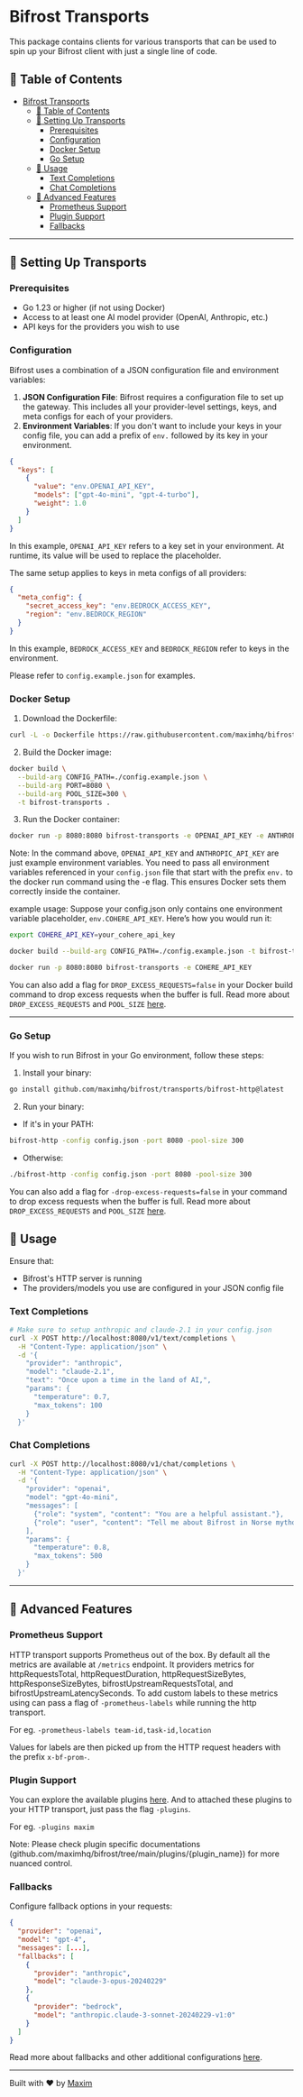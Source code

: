 # Bifrost Transports

This package contains clients for various transports that can be used to spin up your Bifrost client with just a single line of code.

## 📑 Table of Contents

- [Bifrost Transports](#bifrost-transports)
  - [📑 Table of Contents](#-table-of-contents)
  - [🚀 Setting Up Transports](#-setting-up-transports)
    - [Prerequisites](#prerequisites)
    - [Configuration](#configuration)
    - [Docker Setup](#docker-setup)
    - [Go Setup](#go-setup)
  - [🧰 Usage](#-usage)
    - [Text Completions](#text-completions)
    - [Chat Completions](#chat-completions)
  - [🔧 Advanced Features](#-advanced-features)
    - [Prometheus Support](#prometheus-support)
    - [Plugin Support](#plugin-support)
    - [Fallbacks](#fallbacks)

---

## 🚀 Setting Up Transports

### Prerequisites

- Go 1.23 or higher (if not using Docker)
- Access to at least one AI model provider (OpenAI, Anthropic, etc.)
- API keys for the providers you wish to use

### Configuration

Bifrost uses a combination of a JSON configuration file and environment variables:

1. **JSON Configuration File**: Bifrost requires a configuration file to set up the gateway. This includes all your provider-level settings, keys, and meta configs for each of your providers.
2. **Environment Variables**: If you don't want to include your keys in your config file, you can add a prefix of `env.` followed by its key in your environment.

```json
{
  "keys": [
    {
      "value": "env.OPENAI_API_KEY",
      "models": ["gpt-4o-mini", "gpt-4-turbo"],
      "weight": 1.0
    }
  ]
}
```

In this example, `OPENAI_API_KEY` refers to a key set in your environment. At runtime, its value will be used to replace the placeholder.

The same setup applies to keys in meta configs of all providers:

```json
{
  "meta_config": {
    "secret_access_key": "env.BEDROCK_ACCESS_KEY",
    "region": "env.BEDROCK_REGION"
  }
}
```

In this example, `BEDROCK_ACCESS_KEY` and `BEDROCK_REGION` refer to keys in the environment.

Please refer to `config.example.json` for examples.

### Docker Setup

1. Download the Dockerfile:

```bash
curl -L -o Dockerfile https://raw.githubusercontent.com/maximhq/bifrost/main/transports/Dockerfile
```

2. Build the Docker image:

```bash
docker build \
  --build-arg CONFIG_PATH=./config.example.json \
  --build-arg PORT=8080 \
  --build-arg POOL_SIZE=300 \
  -t bifrost-transports .
```

3. Run the Docker container:

```bash
docker run -p 8080:8080 bifrost-transports -e OPENAI_API_KEY -e ANTHROPIC_API_KEY
```

Note: In the command above, `OPENAI_API_KEY` and `ANTHROPIC_API_KEY` are just example environment variables.
You need to pass all environment variables referenced in your `config.json` file that start with the prefix `env.` to the docker run command using the -e flag. This ensures Docker sets them correctly inside the container.

example usage: Suppose your config.json only contains one environment variable placeholder, `env.COHERE_API_KEY`. Here’s how you would run it:

```bash
export COHERE_API_KEY=your_cohere_api_key

docker build --build-arg CONFIG_PATH=./config.example.json -t bifrost-transports .

docker run -p 8080:8080 bifrost-transports -e COHERE_API_KEY
```

You can also add a flag for `DROP_EXCESS_REQUESTS=false` in your Docker build command to drop excess requests when the buffer is full. Read more about `DROP_EXCESS_REQUESTS` and `POOL_SIZE` [here](https://github.com/maximhq/bifrost/tree/main?tab=README-ov-file#additional-configurations).

---

### Go Setup

If you wish to run Bifrost in your Go environment, follow these steps:

1. Install your binary:

```bash
go install github.com/maximhq/bifrost/transports/bifrost-http@latest
```

2. Run your binary:

- If it's in your PATH:

```bash
bifrost-http -config config.json -port 8080 -pool-size 300
```

- Otherwise:

```bash
./bifrost-http -config config.json -port 8080 -pool-size 300
```

You can also add a flag for `-drop-excess-requests=false` in your command to drop excess requests when the buffer is full. Read more about `DROP_EXCESS_REQUESTS` and `POOL_SIZE` [here](https://github.com/maximhq/bifrost/tree/main?tab=README-ov-file#additional-configurations).

## 🧰 Usage

Ensure that:

- Bifrost's HTTP server is running
- The providers/models you use are configured in your JSON config file

### Text Completions

```bash
# Make sure to setup anthropic and claude-2.1 in your config.json
curl -X POST http://localhost:8080/v1/text/completions \
  -H "Content-Type: application/json" \
  -d '{
    "provider": "anthropic",
    "model": "claude-2.1",
    "text": "Once upon a time in the land of AI,",
    "params": {
      "temperature": 0.7,
      "max_tokens": 100
    }
  }'
```

### Chat Completions

```bash
curl -X POST http://localhost:8080/v1/chat/completions \
  -H "Content-Type: application/json" \
  -d '{
    "provider": "openai",
    "model": "gpt-4o-mini",
    "messages": [
      {"role": "system", "content": "You are a helpful assistant."},
      {"role": "user", "content": "Tell me about Bifrost in Norse mythology."}
    ],
    "params": {
      "temperature": 0.8,
      "max_tokens": 500
    }
  }'
```

---

## 🔧 Advanced Features

### Prometheus Support

HTTP transport supports Prometheus out of the box. By default all the metrics are available at `/metrics` endpoint. It providers metrics for httpRequestsTotal, httpRequestDuration, httpRequestSizeBytes, httpResponseSizeBytes, bifrostUpstreamRequestsTotal, and bifrostUpstreamLatencySeconds. To add custom labels to these metrics using can pass a flag of `-prometheus-labels` while running the http transport.

For eg. `-prometheus-labels team-id,task-id,location`

Values for labels are then picked up from the HTTP request headers with the prefix `x-bf-prom-`.

### Plugin Support

You can explore the available plugins [here](https://github.com/maximhq/bifrost/tree/main/plugins). And to attached these plugins to your HTTP transport, just pass the flag `-plugins`.

For eg. `-plugins maxim`

Note: Please check plugin specific documentations (github.com/maximhq/bifrost/tree/main/plugins/{plugin_name}) for more nuanced control.

### Fallbacks

Configure fallback options in your requests:

```json
{
  "provider": "openai",
  "model": "gpt-4",
  "messages": [...],
  "fallbacks": [
    {
      "provider": "anthropic",
      "model": "claude-3-opus-20240229"
    },
    {
      "provider": "bedrock",
      "model": "anthropic.claude-3-sonnet-20240229-v1:0"
    }
  ]
}
```

Read more about fallbacks and other additional configurations [here](https://github.com/maximhq/bifrost/tree/main?tab=README-ov-file#additional-configurations).

---

Built with ❤️ by [Maxim](https://github.com/maximhq)

